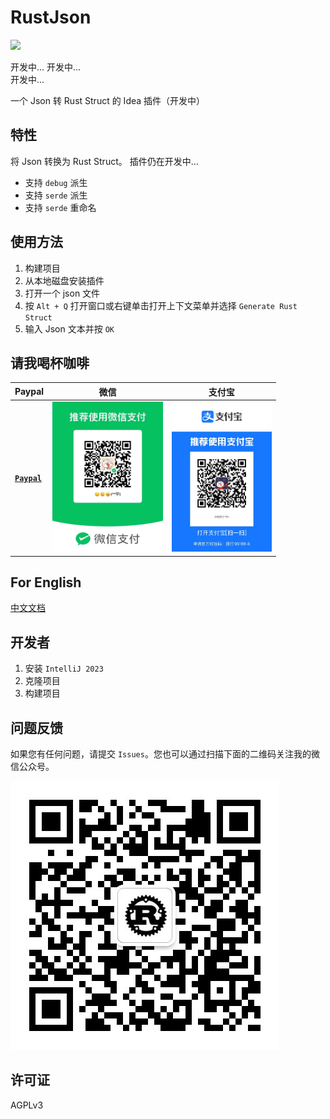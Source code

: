 # RustJson
<img src="https://img.shields.io/badge/最新版本-开发中-blue.svg?style=flat" />

开发中...
开发中...  
开发中...

一个 Json 转 Rust Struct 的 Idea 插件（开发中）

## 特性

将 Json 转换为 Rust Struct。
插件仍在开发中...

* 支持 `debug` 派生
* 支持 `serde` 派生
* 支持 `serde` 重命名

## 使用方法

1. 构建项目
2. 从本地磁盘安装插件
3. 打开一个 json 文件
4. 按 `Alt + Q` 打开窗口或右键单击打开上下文菜单并选择 `Generate Rust Struct`
5. 输入 Json 文本并按 `OK`

## 请我喝杯咖啡

| Paypal                                                  | 微信                                         | 支付宝                                        |
|---------------------------------------------------------|--------------------------------------------|--------------------------------------------|
| [**`Paypal`**](https://www.paypal.com/paypalme/haoyu94) | <img src="demo/wechat.jpg" height="240" /> | <img src="demo/alipay.jpg" height="240" /> |

## For English

[中文文档](README.md)

## 开发者

1. 安装 `IntelliJ 2023`
2. 克隆项目
3. 构建项目

## 问题反馈

如果您有任何问题，请提交 `Issues`。您也可以通过扫描下面的二维码关注我的微信公众号。

<img src="demo/qrcode.jpg">

## 许可证

AGPLv3

